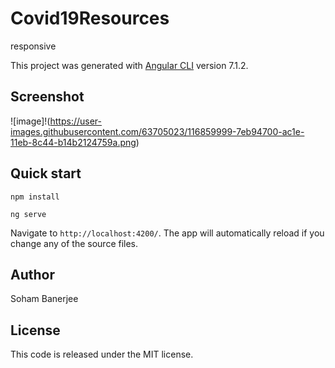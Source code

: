 # Covid19Resources
responsive

This project was generated with [Angular CLI](https://github.com/angular/angular-cli) version 7.1.2.


## Screenshot

![image]!(https://user-images.githubusercontent.com/63705023/116859999-7eb94700-ac1e-11eb-8c44-b14b2124759a.png)



## Quick start

```
npm install 

ng serve
```

Navigate to `http://localhost:4200/`. The app will automatically reload if you change any of the source files.

## Author
Soham Banerjee

## License
This code is released under the MIT license.
